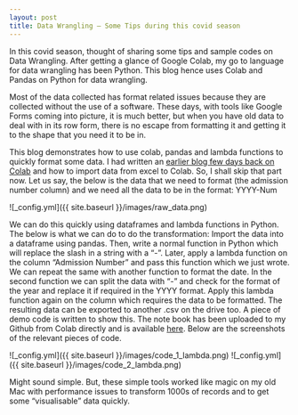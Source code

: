 ```yaml
---
layout: post
title: Data Wrangling — Some Tips during this covid season
---
```



In this covid season, thought of sharing some tips and sample codes on Data Wrangling. After getting a glance of Google Colab, my go to language for data wrangling has been Python. This blog hence uses Colab and Pandas on Python for data wrangling.

Most of the data collected has format related issues because they are collected without the use of a software. These days, with tools like Google Forms coming into picture, it is much better, but when you have old data to deal with in its row form, there is no escape from formatting it and getting it to the shape that you need it to be in.

This blog demonstrates how to use colab, pandas and lambda functions to quickly format some data.
I had written an [earlier blog few days back on Colab](https://pyarisinghk.github.io/Getting-Started-With-Google-Colab/) and how to import data from excel to Colab. So, I shall skip that part now.
Let us say, the below is the data that we need to format (the admission number column) and we need all the data to be in the format: YYYY-Num

 ![_config.yml]({{ site.baseurl }}/images/raw_data.png)


We can do this quickly using dataframes and lambda functions in Python.
The below is what we can do to do the transformation:
Import the data into a dataframe using pandas.
Then, write a normal function in Python which will replace the slash in a string with a “-”. Later, apply a lambda function on the column “Admission Number” and pass this function which we just wrote.
We can repeat the same with another function to format the date. In the second function we can split the data with “-” and check for the format of the year and replace it if required in the YYYY format. Apply this lambda function again on the column which requires the data to be formatted.
The resulting data can be exported to another .csv on the drive too. A piece of demo code is written to show this. The note book has been uploaded to my Github from Colab directly and is available [here](https://github.com/pyarisinghk/Colab_Sandbox/blob/master/ShowCase_Blog.ipynb). Below are the screenshots of the relevant pieces of code.

 ![_config.yml]({{ site.baseurl }}/images/code_1_lambda.png)
 ![_config.yml]({{ site.baseurl }}/images/code_2_lambda.png)


Might sound simple. But, these simple tools worked like magic on my old Mac with performance issues to transform 1000s of records and to get some “visualisable” data quickly.

